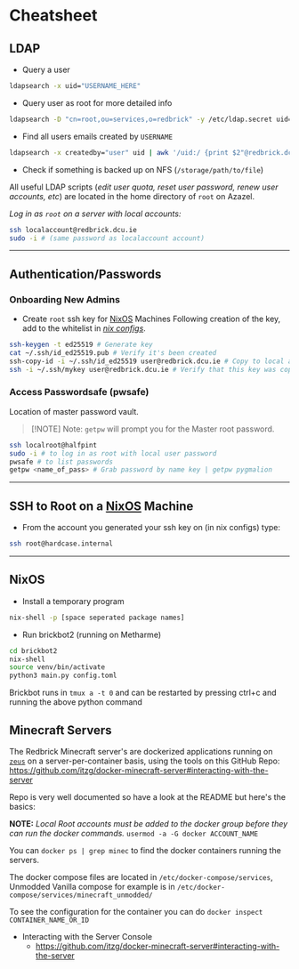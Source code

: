 # Cheatsheet

## LDAP

- Query a user

```sh
ldapsearch -x uid="USERNAME_HERE"
```

- Query user as root for more detailed info

```sh
ldapsearch -D "cn=root,ou=services,o=redbrick" -y /etc/ldap.secret uid=user
```

- Find all users emails created by `USERNAME`

```sh
ldapsearch -x createdby="user" uid | awk '/uid:/ {print $2"@redbrick.dcu.ie"}'
```

- Check if something is backed up on NFS (`/storage/path/to/file`)

All useful LDAP scripts (*edit user quota, reset user password, renew user accounts, etc*) are located in the home directory of `root` on Azazel.

*Log in as `root` on a server with local accounts:*

```bash
ssh localaccount@redbrick.dcu.ie
sudo -i # (same password as localaccount account)
```

___

## Authentication/Passwords

### Onboarding New Admins

- Create `root` ssh key for [NixOS](../procedures/nixos.md) Machines
Following creation of the key, add to the whitelist in *[nix configs](https://github.com/redbrick/nix-configs/blob/master/services/ssh.nix)*.

```bash
ssh-keygen -t ed25519 # Generate key
cat ~/.ssh/id_ed25519.pub # Verify it's been created
ssh-copy-id -i ~/.ssh/id_ed25519 user@redbrick.dcu.ie # Copy to local account's ssh dir
ssh -i ~/.ssh/mykey user@redbrick.dcu.ie # Verify that this key was copied
```

### Access Passwordsafe (pwsafe)

Location of master password vault.

> [!NOTE] Note:
> `getpw` will prompt you for the Master root password.

```bash
ssh localroot@halfpint
sudo -i # to log in as root with local user password
pwsafe # to list passwords
getpw <name_of_pass> # Grab password by name key | getpw pygmalion
```

___

## SSH to Root on a [NixOS](../procedures/nixos.md) Machine

- From the account you generated your ssh key on (in nix configs) type:

```bash
ssh root@hardcase.internal
```

___

## NixOS

- Install a temporary program

```bash
nix-shell -p [space seperated package names]
```

- Run brickbot2 (running on Metharme)

```bash
cd brickbot2
nix-shell
source venv/bin/activate
python3 main.py config.toml
```

Brickbot runs in `tmux a -t 0` and can be restarted by pressing ctrl+c and running the above python command

## Minecraft Servers

The Redbrick Minecraft server's are dockerized applications running on [`zeus`](../hardware/zeus.md) on a server-per-container basis, using the tools on this GitHub Repo: https://github.com/itzg/docker-minecraft-server#interacting-with-the-server

Repo is very well documented so have a look at the README but here's the basics:

**NOTE:** *Local Root accounts must be added to the docker group before they can run the docker commands.* `usermod -a -G docker ACCOUNT_NAME`

You can `docker ps | grep minec` to find the docker containers running the servers.

The docker compose files are located in `/etc/docker-compose/services`, Unmodded Vanilla compose for example is in `/etc/docker-compose/services/minecraft_unmodded/`

To see the configuration for the container you can do `docker inspect CONTAINER_NAME_OR_ID`

- Interacting with the Server Console
    - https://github.com/itzg/docker-minecraft-server#interacting-with-the-server
